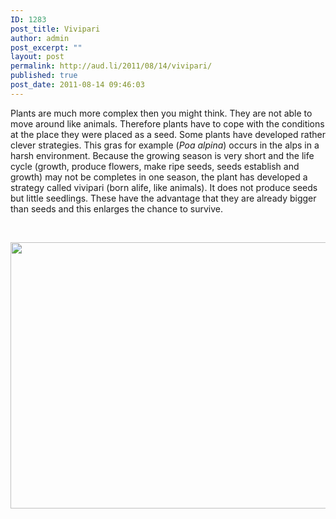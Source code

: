 ```yaml
---
ID: 1283
post_title: Vivipari
author: admin
post_excerpt: ""
layout: post
permalink: http://aud.li/2011/08/14/vivipari/
published: true
post_date: 2011-08-14 09:46:03
---
```

Plants are much more complex then you might think. They are not able to move around like animals. Therefore plants have to cope with the conditions at the place they were placed as a seed. Some plants have developed rather clever strategies. This gras for example (<em>Poa alpina</em>) occurs in the alps in a harsh environment. Because the growing season is very short and the life cycle (growth, produce flowers, make ripe seeds, seeds establish and growth) may not be completes in one season, the plant has developed a strategy called vivipari (born alife, like animals). It does not produce seeds but little seedlings. These have the advantage that they are already bigger than seeds and this enlarges the chance to survive.

&nbsp;

<a href="http://aud.li/wp-content/uploads/2011/08/Poaalpina.jpg"><img class="aligncenter size-full wp-image-1284" title="Poaalpina" src="http://aud.li/wp-content/uploads/2011/08/Poaalpina.jpg" alt="" width="640" height="426" /></a>

&nbsp;

&nbsp;